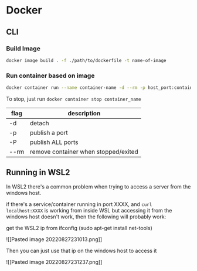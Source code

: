 # Docker

## CLI
### Build Image
```bash
docker image build . -f ./path/to/dockerfile -t name-of-image
```

### Run container based on image
```bash
docker container run --name container-name -d --rm -p host_port:container_port image-name
```

To stop, just run `docker container stop container_name`

| flag | description                                                                              |
| ---- | ---------------------------------------------------------------------------------------- |
| -d   | detach                                                                                   |
| -p   | publish a port                                                                           |
| -P   | publish ALL ports                                                                        |
| --rm | remove container when stopped/exited                                                     |

## Running in WSL2
In WSL2 there's a common problem when trying to access a server from the windows host.

if there's a service/container running in port XXXX, and `curl localhost:XXXX` is working from inside WSL but accessing it from the windows host doesn't work, then the following will probably work:

get the WSL2 ip from ifconfig (sudo apt-get install net-tools)

![[Pasted image 20220827231013.png]]

Then you can just use that ip on the windows host to access it

![[Pasted image 20220827231237.png]]

